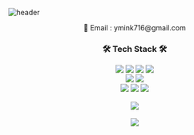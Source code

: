![header](https://capsule-render.vercel.app/api?type=waving&color=83BEF7&height=300&section=header&text=Yongmin's%20Github&fontSize=90&fontColor=113455)

<p align=center> 📧 Email : ymink716@gmail.com </p>

<h3 align=center> 🛠️ Tech Stack 🛠️ </h3>

<div align=center> 
  <img src="https://img.shields.io/badge/JavaScript-F7DF1E?style=for-the-badge&logo=javascript&logoColor=white">
  <img src="https://img.shields.io/badge/typescript-3178C6?style=for-the-badge&logo=TypeScript&logoColor=white">
  <img src="https://img.shields.io/badge/express-000000?style=for-the-badge&logo=express&logoColor=white">
  <img src="https://img.shields.io/badge/NestJS-E0234E?style=for-the-badge&logo=NestJS&logoColor=white">
</div>

<div align=center> 
  <img src="https://img.shields.io/badge/MySQL-4479A1?style=for-the-badge&logo=MySQL&logoColor=white">
  <img src="https://img.shields.io/badge/MongoDB-47A248?style=for-the-badge&logo=mongodb&logoColor=white">
</div>

<div align=center> 
  <img src="https://img.shields.io/badge/git-F05032?style=for-the-badge&logo=git&logoColor=white">
  <img src="https://img.shields.io/badge/Docker-2496ED?style=for-the-badge&logo=Docker&logoColor=white">
  <img src="https://img.shields.io/badge/aws-232F3E?style=for-the-badge&logo=Amazon AWS&logoColor=white">
</div>

<br>

<div align=center>
  <a href="https://github.com/anuraghazra/github-readme-stats">
    <img align="center" src="https://github-readme-stats.vercel.app/api?username=ymink716" />
  </a>
</div>

<br>

<div align=center>
  <a href="https://hits.seeyoufarm.com">
    <img src="https://hits.seeyoufarm.com/api/count/incr/badge.svg?url=https%3A%2F%2Fgithub.com%2Fymink716%2F&count_bg=%2379C83D&title_bg=%23555555&icon=&icon_color=%23E7E7E7&title=hits&edge_flat=false"/>
  </a>
</div>


